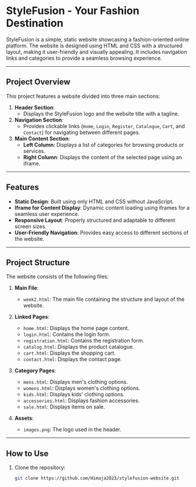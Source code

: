 # StyleFusion - Your Fashion Destination

StyleFusion is a simple, static website showcasing a fashion-oriented online platform. The website is designed using HTML and CSS with a structured layout, making it user-friendly and visually appealing. It includes navigation links and categories to provide a seamless browsing experience.

---

## Project Overview

This project features a website divided into three main sections:
1. **Header Section**:
   - Displays the StyleFusion logo and the website title with a tagline.
2. **Navigation Section**:
   - Provides clickable links (`Home`, `Login`, `Register`, `Catalogue`, `Cart`, and `Contact`) for navigating between different pages.
3. **Main Content Section**:
   - **Left Column**: Displays a list of categories for browsing products or services.
   - **Right Column**: Displays the content of the selected page using an iframe.

---

## Features

- **Static Design**: Built using only HTML and CSS without JavaScript.
- **Iframe for Content Display**: Dynamic content loading using iframes for a seamless user experience.
- **Responsive Layout**: Properly structured and adaptable to different screen sizes.
- **User-Friendly Navigation**: Provides easy access to different sections of the website.

---

## Project Structure

The website consists of the following files:

1. **Main File**:
   - `week2.html`: The main file containing the structure and layout of the website.

2. **Linked Pages**:
   - `home.html`: Displays the home page content.
   - `login.html`: Contains the login form.
   - `registration.html`: Contains the registration form.
   - `catalog.html`: Displays the product catalogue.
   - `cart.html`: Displays the shopping cart.
   - `contact.html`: Displays the contact page.

3. **Category Pages**:
   - `mens.html`: Displays men's clothing options.
   - `womens.html`: Displays women's clothing options.
   - `kids.html`: Displays kids' clothing options.
   - `accessories.html`: Displays fashion accessories.
   - `sale.html`: Displays items on sale.

4. **Assets**:
   - `images.png`: The logo used in the header.

---

## How to Use

1. Clone the repository:
   ```bash
   git clone https://github.com/Himaja2023/stylefusion-website.git

